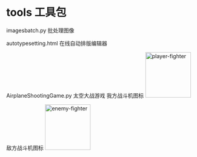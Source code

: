 # tools 工具包

imagesbatch.py  批处理图像

autotypesetting.html 在线自动排版编辑器

AirplaneShootingGame.py 太空大战游戏
我方战斗机图标
<img src="https://i.postimg.cc/6q6QCq3G/player-fighter.png" alt="player-fighter" width="120" height="120">

敌方战斗机图标
<img src="https://i.postimg.cc/76wPyhSQ/enemy-fighter.png" alt="enemy-fighter" width="120" height="120">

